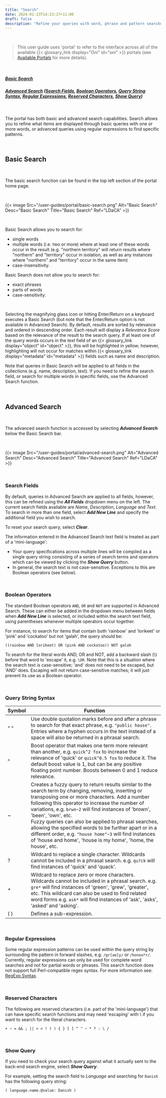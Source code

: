 ```yaml
---
title: "Search"
date: 2024-01-23T14:23:27+11:00
draft: false
description: "Refine your queries with word, phrase and pattern searches."
---
```


<br>

> This user guide uses 'portal' to refer to the interface across all of the available {{< glossary_link display="Oni" id="oni" >}} portals (see [Available Portals](/resources/user-guides/portal/available-portals/) for more details).

<br>

##### [Basic Search](#basic-search)
##### [Advanced Search](#advanced-search)  ([Search Fields](#search-fields), [Boolean Operators](#boolean-operators), [Query String Syntax](#query-string-syntax), [Regular Expressions](#regular-expressions), [Reserved Characters](#reserved-characters), [Show Query](#show-query))

<br>

The portal has both basic and advanced search capabilities. Search allows you to refine what items are displayed through basic queries with one or more words, or advanced queries using regular expressions to find specific patterns.

<br>

## Basic Search

<br>

The basic search function can be found in the top left section of the portal home page.

<br>

{{< image Src="/user-guides/portal/basic-search.png" Alt="Basic Search" Desc="Basic Search" Title="Basic Search" Ref="LDaCA" >}}
 
<br>

Basic Search allows you to search for:
- single words
- multiple words (i.e. two or more) where at least one of these words occur in the result (e.g. "northern territory" will return results where "northern" and "territory" occur in isolation, as well as any instances where "northern" and "territory" occur in the same item)
- case-insensitivity.


Basic Search does not allow you to search for:
- exact phrases
- parts of words
- case-sensitivity.

<br>

Selecting the magnifying glass icon or hitting Enter/Return on a keyboard executes a Basic Search (but note that the Enter/Return option is not available in Advanced Search). By default, results are sorted by relevance and ordered in descending order. Each result will display a _Relevance Score_ based on the relevance of the result to the search query. If at least one of the query words occurs in the text field of an {{< glossary_link display="object" id="object" >}}, this will be highlighted in yellow; however, highlighting will not occur for matches within {{< glossary_link display="metadata" id="metadata" >}} fields such as name and description.

Note that queries in Basic Search will be applied to all fields in the collections (e.g. name, description, text). If you need to refine the search field, or search for multiple words in specific fields, use the Advanced Search function.

<br>

## Advanced Search

<br>

The advanced search function is accessed by selecting ___Advanced Search___ below the Basic Search bar.

<br>

{{< image Src="/user-guides/portal/advanced-search.png" Alt="Advanced Search" Desc="Advanced Search" Title="Advanced Search" Ref="LDaCA" >}}

<br>

### Search Fields

By default, queries in Advanced Search are applied to all fields, however, this can be refined using the ___All Fields___ dropdown menu on the left. The current search fields available are _Name_, _Description_, _Language_ and _Text_. To search in more than one field, select ___Add New Line___ and specify the additional field you wish to search.

To reset your search query, select ___Clear___.

The information entered in the Advanced Search text field is treated as part of a 'mini-language':

- Your query specifications across multiple lines will be compiled as a single query string consisting of a series of search terms and operators which can be viewed by clicking the ___Show Query___ button.
- In general, the search text is not case-sensitive. Exceptions to this are Boolean operators (see below). 

<br>

### Boolean Operators

The standard Boolean operators `AND`, `OR` and `NOT` are supported in Advanced Search. These can either be added in the dropdown menu between fields when ___Add New Line___ is selected, or included within the search text field, using parentheses whenever multiple operators occur together.

For instance, to search for items that contain both 'rainbow' and 'lorikeet' or 'pink' and 'cockatoo' but not 'galah', the query should be:

`((rainbow AND lorikeet) OR (pink AND cockatoo)) NOT galah`

To search for the literal words AND, OR and NOT, add a backward slash (\\) before that word to 'escape' it, e.g. `\OR`. Note that this is a situation where the search text is case-sensitive; 'and' does not need to be escaped, but 'AND' does. Escaping will not return case-sensitive matches; it will just prevent its use as a Boolean operator.

<br>

### Query String Syntax

Symbol | Function
--- | ---
" " | Use double quotation marks before and after a phrase to search for that exact phrase, e.g. `"public house"`. Entries where a hyphen occurs in the text instead of a space will also be returned in a phrasal search.
^ | Boost operator that makes one term more relevant than another, e.g. `quick^2 fox` to increase the relevance of 'quick' or `quick^0.5 fox` to reduce it. The default boost value is 1, but can be any positive floating point number. Boosts between 0 and 1 reduce relevance.
~ | Creates a fuzzy query to return results similar to the search term by changing, removing, inserting or transposing one or more characters. Add a number following this operator to increase the number of variations, e.g. `brwn~2` will find instances of 'brown', 'been', 'own', etc.<br>Fuzzy queries can also be applied to phrasal searches, allowing the specified words to be further apart or in a different order, e.g. `"house home"~3` will find instances of 'house and home', 'house is my home', 'home, the house', etc.
? | Wildcard to replace a single character. Wildcards cannot be included in a phrasal search. e.g. `qu?ck` will find instances of 'quick' and 'quack'.
\* | Wildcard to replace zero or more characters. Wildcards cannot be included in a phrasal search. e.g. `gre*` will find instances of 'green', 'grew', 'greater', etc. This wildcard can also be used to find related word forms e.g. `ask*` will find instances of 'ask', 'asks', 'asked' and 'asking'.
( ) | Defines a sub-expression.

<br>

### Regular Expressions

Some regular expression patterns can be used within the query string by surrounding the pattern in forward slashes, e.g. `/gr[ae]y/` or `/honou*r/`. Currently, regular expressions can only be used for complete word searches and not for partial words or phrases. This search function does not support full Perl-compatible regex syntax. For more information see: [RegExp Syntax](https://www.elastic.co/guide/en/elasticsearch/reference/current/regexp-syntax.html).

<br>

### Reserved Characters

The following are reserved characters (i.e. part of the 'mini-language') that can have specific search functions and may need 'escaping' with \ if you want to search for the literal characters.

`+ − = && ; || > < ! ( ) { } [ ] ^ " ~ * ? : \ /`

<br>

### Show Query

If you need to check your search query against what it actually sent to the back-end search engine, select ___Show Query___.

For example, setting the search field to _Language_ and searching for `Danish` has the following query string:

`( language.name.@value: Danish )`

<br>